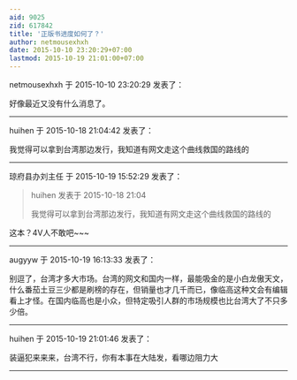 ```yaml
---
aid: 9025
zid: 617842
title: '正版书进度如何了？'
author: netmousexhxh
date: 2015-10-10 23:20:29+07:00
lastmod: 2015-10-19 21:01:00+07:00
---
```


netmousexhxh 于 2015-10-10 23:20:29 发表了：

好像最近又没有什么消息了。

---------

huihen 于 2015-10-18 21:04:42 发表了：

我觉得可以拿到台湾那边发行，我知道有网文走这个曲线救国的路线的

---------

琼府县办刘主任 于 2015-10-19 15:52:29 发表了：

> huihen 发表于 2015-10-18 21:04
> 
> 我觉得可以拿到台湾那边发行，我知道有网文走这个曲线救国的路线的



这本？4V人不敢吧~~~

---------

augyyw 于 2015-10-19 16:13:33 发表了：

别逗了，台湾才多大市场。台湾的网文和国内一样，最能吸金的是小白龙傲天文，什么番茄土豆三少都是刷榜的存在，但销量也才几千而已，像临高这种文会有编辑看上才怪。在国内临高也是小众，但特定吸引人群的市场规模也比台湾大了不只多少倍。

---------

huihen 于 2015-10-19 21:01:46 发表了：

装逼犯来来来，台湾不行，你有本事在大陆发，看哪边阻力大

---------

